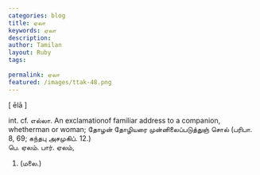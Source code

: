 ```yaml
---
categories: blog
title: ஏலா
keywords: ஏலா
description: 
author: Tamilan
layout: Ruby
tags: 
 
permalink: ஏலா
featured: /images/ttak-48.png
---
```

  
[ ēlā ]  
  
int. cf. எல்லா. An exclamationof familiar address to a companion, whetherman or woman; தோழன் தோழியரை முன்னிலைப்படுத்துஞ் சொல் (பரிபா. 8, 69; கந்தபு அசமுகிப். 12.)  
பெ. ஏலம். பார். ஏலம்,  
1. (மலை.)